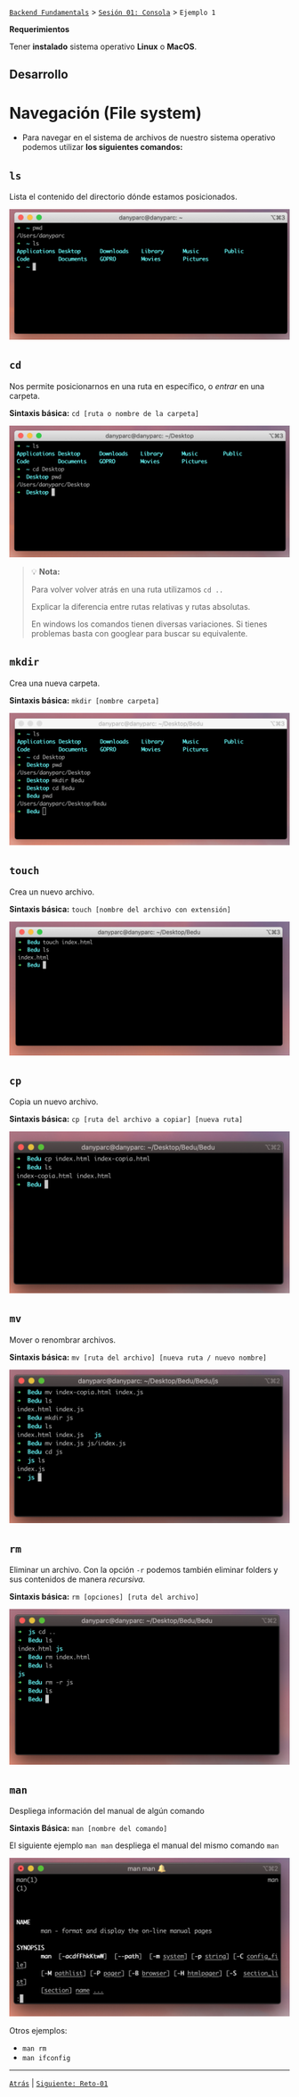 [`Backend Fundamentals`](../../README.md) > [`Sesión 01: Consola`](../README.md) > `Ejemplo 1`

**Requerimientos**

Tener **instalado** sistema operativo **Linux** o **MacOS**.

## Desarrollo


# Navegación (File system)

- Para navegar en el sistema de archivos de nuestro sistema operativo podemos utilizar **los siguientes comandos:**

## `ls`

Lista el contenido del directorio dónde estamos posicionados.

![1](img/ls.png)

## `cd`

Nos permite posicionarnos en una ruta en específico, o *entrar* en una carpeta.

**Sintaxis básica:** `cd [ruta o nombre de la carpeta]`

![2](img/cd.png)

>💡 **Nota:**
>
>Para volver volver atrás en una ruta utilizamos `cd ..`
>
>Explicar la diferencia entre rutas relativas y rutas absolutas.
>
>En windows los comandos tienen diversas variaciones. Si tienes problemas basta con googlear para buscar su equivalente.
>

## `mkdir`

Crea una nueva carpeta.

**Sintaxis básica:** `mkdir [nombre carpeta]`

![2](img/mkdir.png)

## `touch`

Crea un nuevo archivo.

**Sintaxis básica:** `touch [nombre del archivo con extensión]`

![2](img/tocuh.png)

## `cp`

Copia un nuevo archivo.

**Sintaxis básica:** `cp [ruta del archivo a copiar] [nueva ruta]`

![2](img/cp.png)

## `mv`

Mover o renombrar archivos.

**Sintaxis básica:** `mv [ruta del archivo] [nueva ruta / nuevo nombre]`

![2](img/mv.png)

## `rm`

Eliminar un archivo. Con la opción `-r` podemos también eliminar folders y sus contenidos de manera *recursiva.*

**Sintaxis básica:** `rm [opciones] [ruta del archivo]`

![2](img/rm.png)

## `man`

Despliega información del manual de algún comando

**Sintaxis Básica:** `man [nombre del comando]`

El siguiente ejemplo `man man` despliega el manual del mismo comando `man`

![2](img/man.png)

Otros ejemplos:

- `man rm`
- `man ifconfig`

-------

[`Atrás`](https://github.com/beduExpert/A2-Backend-Fundamentals-2020/tree/master/Sesion-01) | [`Siguiente: Reto-01`](../Reto-01)

